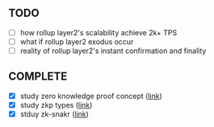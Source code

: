## TODO
- [ ] how rollup layer2's scalability achieve 2k+ TPS
- [ ] what if rollup layer2 exodus occur
- [ ] reality of rollup layer2's instant confirmation and finality

## COMPLETE
- [x] study zero knowledge proof concept ([link](research/zkp-concept))
- [x] study zkp types ([link](research/zkp-types))
- [x] stduy zk-snakr ([link](research/zk-snark))
